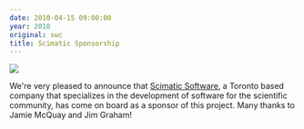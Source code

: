 ```yaml
---
date: 2010-04-15 09:00:00
year: 2010
original: swc
title: Scimatic Sponsorship
---
```

<p><img src="{{'/files/2010/04/scimaticlogo.png' | relative_url}}" /></p>
<p>We're very pleased to announce that <a href="http://www.scimatic.com">Scimatic Software</a>, a Toronto based company that specializes in the development of software for the scientific community, has come on board as a sponsor of this project. Many thanks to Jamie McQuay and Jim Graham!</p>
